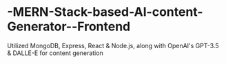 # -MERN-Stack-based-AI-content-Generator--Frontend
Utilized MongoDB, Express, React &amp; Node.js, along with OpenAI's GPT-3.5 &amp; DALLE-E  for content generation
